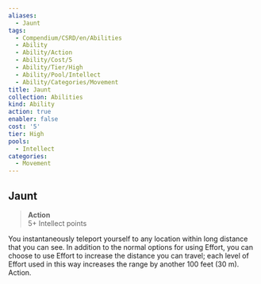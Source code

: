 ```yaml
---
aliases:
  - Jaunt
tags:
  - Compendium/CSRD/en/Abilities
  - Ability
  - Ability/Action
  - Ability/Cost/5
  - Ability/Tier/High
  - Ability/Pool/Intellect
  - Ability/Categories/Movement
title: Jaunt
collection: Abilities
kind: Ability
action: true
enabler: false
cost: '5'
tier: High
pools:
  - Intellect
categories:
  - Movement
---
```

## Jaunt  
>**Action**  
>5+ Intellect points
  
You instantaneously teleport yourself to any location within long distance that you can see. In addition to the normal options for using Effort, you can choose to use Effort to increase the distance you can travel; each level of Effort used in this way increases the range by another 100 feet (30 m). Action.